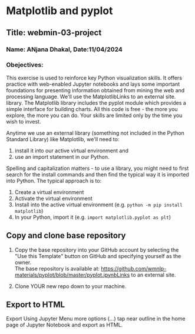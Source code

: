 # Matplotlib and pyplot

## Title: webmin-03-project

### Name: ANjana Dhakal, Date:11/04/2024

### Obejectives:

This exercise is used to reinforce key Python visualization skills. It offers practice with web-enabled Jupyter notebooks and lays some important foundations for presenting information obtained from mining the web and processing language.  We'll use the MatplotlibLinks to an external site. library. The Matplotlib library includes the pyplot module which provides a simple interface for building charts. All this code is free - the more you explore, the more you can do. Your skills are limited only by the time you wish to invest. 

Anytime we use an external library (something not included in the Python Standard Library) like Matplotlib,  we'll need to:

1. install it into our active virtual environment and
2. use an import statement in our Python. 

Spelling and capitalization matters - to use a library, you might need to first search for the install commands and then find the typical way it is imported into Python. The typical approach is to:

1. Create a virtual environment
2. Activate the virtual environment
3. Install into the active virtual environment (e.g. `python -m pip install matplotlib`)
4. In your Python, import it (e.g. `import matplotlib.pyplot as plt`)

## Copy and clone base repository
1. Copy the base repository into your GitHub account by selecting the "Use this Template" button on GitHub and specifying yourself as the owner.  
The base repository is available at: https://github.com/wmnlp-materials/pyplot/blob/master/pyplot.ipynbLinks to an external site.

2. Clone YOUR new repo down to your machine.

## Export to HTML

Export Using Jupyter Menu
more options (...) tap near outline in the home page of Jupyter Notebook and export as HTML.